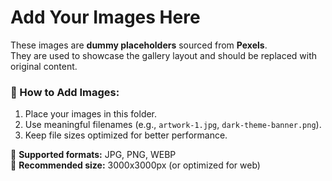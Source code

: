 # Add Your Images Here  

These images are **dummy placeholders** sourced from **Pexels**.  
They are used to showcase the gallery layout and should be replaced with original content.  

### 📌 How to Add Images:

1. Place your images in this folder.
2. Use meaningful filenames (e.g., `artwork-1.jpg`, `dark-theme-banner.png`).
3. Keep file sizes optimized for better performance.

🔹 **Supported formats:** JPG, PNG, WEBP  
🔹 **Recommended size:** 3000x3000px (or optimized for web)
